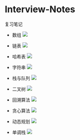 # Interview-Notes
复习笔记

* 数组
![](https://github.com/McFlyWYF/Interview-Notes/raw/master/数据结构/Questions/Images/数组.png)

* 链表
![](https://github.com/McFlyWYF/Interview-Notes/raw/master/数据结构/Questions/Images/链表.png)

* 哈希表
![](https://github.com/McFlyWYF/Interview-Notes/raw/master/数据结构/Questions/Images/哈希表.png)

* 字符串
![](https://github.com/McFlyWYF/Interview-Notes/raw/master/数据结构/Questions/Images/字符串.png)

* 栈与队列
![](https://github.com/McFlyWYF/Interview-Notes/raw/master/数据结构/Questions/Images/栈与队列.png)

* 二叉树
![](https://github.com/McFlyWYF/Interview-Notes/raw/master/数据结构/Questions/Images/二叉树.png)

* 回溯算法
![](https://github.com/McFlyWYF/Interview-Notes/raw/master/数据结构/Questions/Images/回溯算法.png)

* 贪心算法
![](https://github.com/McFlyWYF/Interview-Notes/raw/master/数据结构/Questions/Images/贪心算法.png)

* 动态规划
![](https://github.com/McFlyWYF/Interview-Notes/raw/master/数据结构/Questions/Images/动态规划.png)

* 单调栈
![](https://github.com/McFlyWYF/Interview-Notes/raw/master/数据结构/Questions/Images/单调栈.png)

